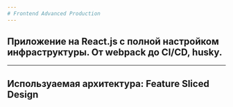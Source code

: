 ```yaml
---
# Frontend Advanced Production
---
```

## Приложение на React.js с полной настройком инфраструктуры. От webpack до CI/CD, husky. 
---
## Используаемая архитектура: Feature Sliced Design
